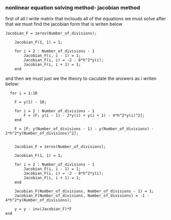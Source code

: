 
### nonlinear equation solving method- jacobian method
first of all I write matrix that inclouds all of the equations we must solve after that we must find the jacobian form that is writen below

    Jacobian_F = zeros(Number_of_divisions);

        Jacobian_F(1, 1) = 1;

        for i = 2 : Number_of_divisions - 1
            Jacobian_F(i, i - 1) = 1;
            Jacobian_F(i, i) = -2 - 8*h^2*y(i);
            Jacobian_F(i, i + 1) = 1;
        end
  and then we must just we the theory to caculate the answers as i writen below:
  
      for i = 1:10

        F = y(1) - 10;

        for i = 2 : Number_of_divisions - 1
            F = [F; y(i - 1) - 2*y(i) + y(i + 1) - 4*h^2*y(i)^2];
        end

        F = [F; y(Number_of_divisions - 1) - y(Number_of_divisions) - 2*h^2*y(Number_of_divisions)^2];


        Jacobian_F = zeros(Number_of_divisions);

        Jacobian_F(1, 1) = 1;

        for i = 2 : Number_of_divisions - 1
            Jacobian_F(i, i - 1) = 1;
            Jacobian_F(i, i) = -2 - 8*h^2*y(i);
            Jacobian_F(i, i + 1) = 1;
        end

        Jacobian_F(Number_of_divisions, Number_of_divisions - 1) = 1;
        Jacobian_F(Number_of_divisions, Number_of_divisions) = -1 - 4*h^2*y(Number_of_divisions);

        y = y - inv(Jacobian_F)*F
    end
